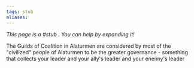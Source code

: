 ```yaml
---
tags: stub
aliases:
---
```


*This page is a #stub . You can help by expanding it!*

The Guilds of Coalition in Alaturmen are considered by most of the "civilized" people of Alaturmen to be the greater governance - something that collects your leader and your ally's leader and your eneimy's leader